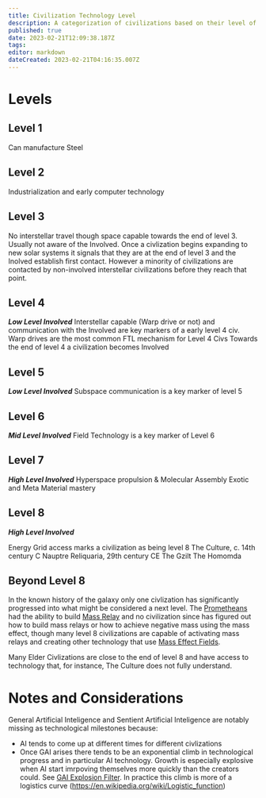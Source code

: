```yaml
---
title: Civilization Technology Level
description: A categorization of civilizations based on their level of technology as characterised by level 8 Civs.
published: true
date: 2023-02-21T12:09:38.187Z
tags: 
editor: markdown
dateCreated: 2023-02-21T04:16:35.007Z
---
```


# Levels

## Level 1
Can manufacture Steel

## Level 2
Industrialization and early computer technology

## Level 3
No interstellar travel though space capable towards the end of level 3.
Usually not aware of the Involved.
Once a civlization begins expanding to new solar systems it signals that they are at the end of level 3 and the Inolved establish first contact. However a minority of civilizations are contacted by non-involved interstellar civilizations before they reach that point.

## Level 4
***Low Level Involved***
Interstellar capable (Warp drive or not) and communication with the Involved are key markers of a early level 4 civ.
Warp drives are the most common FTL mechanism for Level 4 Civs
Towards the end of level 4 a civilization becomes Involved

## Level 5
***Low Level Involved***
Subspace communication is a key marker of level 5


## Level 6
***Mid Level Involved***
Field Technology is a key marker of Level 6

## Level 7
***High Level Involved***
Hyperspace propulsion & Molecular Assembly
Exotic and Meta Material mastery

## Level 8 
***High Level Involved***

Energy Grid access marks a civilization as being level 8
    The Culture, c. 14th century C
    Nauptre Reliquaria, 29th century CE
    The Gzilt
    The Homomda
    
## Beyond Level 8
In the known history of the galaxy only one civlization has significantly progressed into what might be considered a next level. The [Prometheans](/Promethean) had the ability to build [Mass Relay](/Mass_Relay) and no civilization since has figured out how to build mass relays or how to achieve negative mass using the mass effect, though many level 8 civilizations are capable of activating mass relays and creating other technology that use [Mass Effect Fields](/Mass_Effect_Field).

Many Elder Civlizations are close to the end of level 8 and have access to technology that, for instance, The Culture does not fully understand.


# Notes and Considerations
General Artificial Inteligence and Sentient Artificial Inteligence are notably missing as technological milestones because:
- AI tends to come up at different times for different civlizations
- Once GAI arises there tends to be an exponential climb in technological progress and in particular AI technology. Growth is especially explosive when AI start imrpoving themselves more quickly than the creators could. See [GAI Explosion Filter](/GAI_Explosion_Filter). In practice this climb is more of a logistics curve (https://en.wikipedia.org/wiki/Logistic_function)